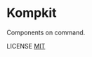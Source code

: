# Kompkit

Components on command.

LICENSE [MIT](https://github.com/vfshera/kompkit/blob/main/LICENSE)
